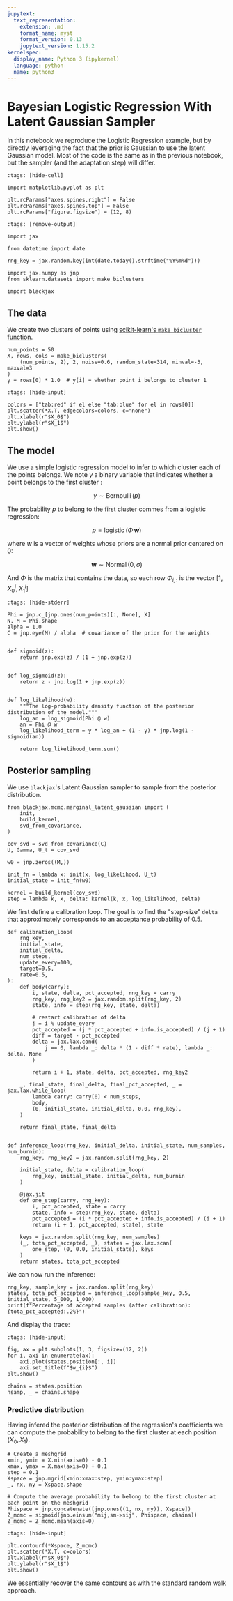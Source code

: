 ```yaml
---
jupytext:
  text_representation:
    extension: .md
    format_name: myst
    format_version: 0.13
    jupytext_version: 1.15.2
kernelspec:
  display_name: Python 3 (ipykernel)
  language: python
  name: python3
---
```


# Bayesian Logistic Regression With Latent Gaussian Sampler

In this notebook we reproduce the Logistic Regression example, but by directly leveraging the fact that the prior is Gaussian to use the latent Gaussian model. Most of the code is the same as in the previous notebook, but the sampler (and the adaptation step) will differ.

```{code-cell} ipython3
:tags: [hide-cell]

import matplotlib.pyplot as plt

plt.rcParams["axes.spines.right"] = False
plt.rcParams["axes.spines.top"] = False
plt.rcParams["figure.figsize"] = (12, 8)
```

```{code-cell} ipython3
:tags: [remove-output]

import jax

from datetime import date

rng_key = jax.random.key(int(date.today().strftime("%Y%m%d")))
```

```{code-cell} ipython3
import jax.numpy as jnp
from sklearn.datasets import make_biclusters

import blackjax
```

## The data

We create two clusters of points using [scikit-learn's `make_bicluster` function](https://scikit-learn.org/stable/modules/generated/sklearn.datasets.make_biclusters.html?highlight=bicluster%20data#sklearn.datasets.make_biclusters).

```{code-cell} ipython3
num_points = 50
X, rows, cols = make_biclusters(
    (num_points, 2), 2, noise=0.6, random_state=314, minval=-3, maxval=3
)
y = rows[0] * 1.0  # y[i] = whether point i belongs to cluster 1
```

```{code-cell} ipython3
:tags: [hide-input]

colors = ["tab:red" if el else "tab:blue" for el in rows[0]]
plt.scatter(*X.T, edgecolors=colors, c="none")
plt.xlabel(r"$X_0$")
plt.ylabel(r"$X_1$")
plt.show()
```

## The model

We use a simple logistic regression model to infer to which cluster each of the points belongs. We note $y$ a binary variable that indicates whether a point belongs to the first cluster :

$$
y \sim \operatorname{Bernoulli}(p)
$$

The probability $p$ to belong to the first cluster commes from a logistic regression:

$$
p = \operatorname{logistic}(\Phi\,\boldsymbol{w})
$$

where $w$ is a vector of weights whose priors are a normal prior centered on 0:

$$
\boldsymbol{w} \sim \operatorname{Normal}(0, \sigma)
$$

And $\Phi$ is the matrix that contains the data, so each row $\Phi_{i,:}$ is the vector $\left[1, X_0^i, X_1^i\right]$

```{code-cell} ipython3
:tags: [hide-stderr]

Phi = jnp.c_[jnp.ones(num_points)[:, None], X]
N, M = Phi.shape
alpha = 1.0
C = jnp.eye(M) / alpha  # covariance of the prior for the weights


def sigmoid(z):
    return jnp.exp(z) / (1 + jnp.exp(z))


def log_sigmoid(z):
    return z - jnp.log(1 + jnp.exp(z))


def log_likelihood(w):
    """The log-probability density function of the posterior distribution of the model."""
    log_an = log_sigmoid(Phi @ w)
    an = Phi @ w
    log_likelihood_term = y * log_an + (1 - y) * jnp.log(1 - sigmoid(an))

    return log_likelihood_term.sum()
```

## Posterior sampling

We use `blackjax`'s Latent Gaussian sampler to sample from the posterior distribution.

```{code-cell} ipython3
from blackjax.mcmc.marginal_latent_gaussian import (
    init,
    build_kernel,
    svd_from_covariance,
)

cov_svd = svd_from_covariance(C)
U, Gamma, U_t = cov_svd
```

```{code-cell} ipython3
w0 = jnp.zeros((M,))

init_fn = lambda x: init(x, log_likelihood, U_t)
initial_state = init_fn(w0)

kernel = build_kernel(cov_svd)
step = lambda k, x, delta: kernel(k, x, log_likelihood, delta)
```

We first define a calibration loop. The goal is to find the "step-size" `delta` that approximately corresponds to an acceptance probability of 0.5.

```{code-cell} ipython3
def calibration_loop(
    rng_key,
    initial_state,
    initial_delta,
    num_steps,
    update_every=100,
    target=0.5,
    rate=0.5,
):
    def body(carry):
        i, state, delta, pct_accepted, rng_key = carry
        rng_key, rng_key2 = jax.random.split(rng_key, 2)
        state, info = step(rng_key, state, delta)

        # restart calibration of delta
        j = i % update_every
        pct_accepted = (j * pct_accepted + info.is_accepted) / (j + 1)
        diff = target - pct_accepted
        delta = jax.lax.cond(
            j == 0, lambda _: delta * (1 - diff * rate), lambda _: delta, None
        )

        return i + 1, state, delta, pct_accepted, rng_key2

    _, final_state, final_delta, final_pct_accepted, _ = jax.lax.while_loop(
        lambda carry: carry[0] < num_steps,
        body,
        (0, initial_state, initial_delta, 0.0, rng_key),
    )

    return final_state, final_delta


def inference_loop(rng_key, initial_delta, initial_state, num_samples, num_burnin):
    rng_key, rng_key2 = jax.random.split(rng_key, 2)

    initial_state, delta = calibration_loop(
        rng_key, initial_state, initial_delta, num_burnin
    )

    @jax.jit
    def one_step(carry, rng_key):
        i, pct_accepted, state = carry
        state, info = step(rng_key, state, delta)
        pct_accepted = (i * pct_accepted + info.is_accepted) / (i + 1)
        return (i + 1, pct_accepted, state), state

    keys = jax.random.split(rng_key, num_samples)
    (_, tota_pct_accepted, _), states = jax.lax.scan(
        one_step, (0, 0.0, initial_state), keys
    )
    return states, tota_pct_accepted
```

We can now run the inference:

```{code-cell} ipython3
rng_key, sample_key = jax.random.split(rng_key)
states, tota_pct_accepted = inference_loop(sample_key, 0.5, initial_state, 5_000, 1_000)
print(f"Percentage of accepted samples (after calibration): {tota_pct_accepted:.2%}")
```

And display the trace:

```{code-cell} ipython3
:tags: [hide-input]

fig, ax = plt.subplots(1, 3, figsize=(12, 2))
for i, axi in enumerate(ax):
    axi.plot(states.position[:, i])
    axi.set_title(f"$w_{i}$")
plt.show()
```

```{code-cell} ipython3
chains = states.position
nsamp, _ = chains.shape
```

### Predictive distribution

Having infered the posterior distribution of the regression's coefficients we can compute the probability to belong to the first cluster at each position $(X_0, X_1)$.

```{code-cell} ipython3
# Create a meshgrid
xmin, ymin = X.min(axis=0) - 0.1
xmax, ymax = X.max(axis=0) + 0.1
step = 0.1
Xspace = jnp.mgrid[xmin:xmax:step, ymin:ymax:step]
_, nx, ny = Xspace.shape

# Compute the average probability to belong to the first cluster at each point on the meshgrid
Phispace = jnp.concatenate([jnp.ones((1, nx, ny)), Xspace])
Z_mcmc = sigmoid(jnp.einsum("mij,sm->sij", Phispace, chains))
Z_mcmc = Z_mcmc.mean(axis=0)
```

```{code-cell} ipython3
:tags: [hide-input]

plt.contourf(*Xspace, Z_mcmc)
plt.scatter(*X.T, c=colors)
plt.xlabel(r"$X_0$")
plt.ylabel(r"$X_1$")
plt.show()
```

We essentially recover the same contours as with the standard random walk approach.
